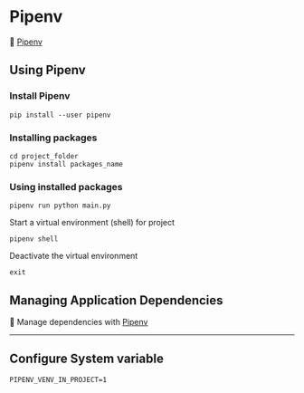 # Pipenv

:link: [Pipenv](https://pipenv.pypa.io/en/latest/)

## Using Pipenv

### Install Pipenv

```shell
pip install --user pipenv
```

### Installing packages

```shell
cd project_folder
pipenv install packages_name
```

### Using installed packages

```shell
pipenv run python main.py
```

Start a virtual environment (shell) for project

```shell
pipenv shell
```

Deactivate the virtual environment

```shell
exit
```

## Managing Application Dependencies

:link: Manage dependencies with [Pipenv](https://packaging.python.org/tutorials/managing-dependencies/)

***

## Configure System variable

`PIPENV_VENV_IN_PROJECT=1`
